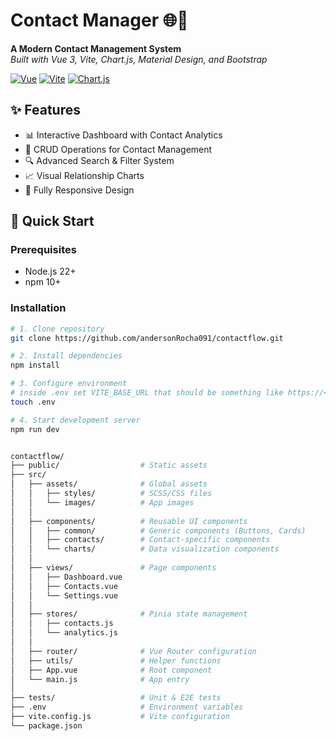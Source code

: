 # Contact Manager 🌐📇

**A Modern Contact Management System**  
*Built with Vue 3, Vite, Chart.js, Material Design, and Bootstrap*

[![Vue](https://img.shields.io/badge/Vue-3.4-4FC08D?logo=vue.js)](https://vuejs.org/)
[![Vite](https://img.shields.io/badge/Vite-4.4-646CFF?logo=vite)](https://vitejs.dev/)
[![Chart.js](https://img.shields.io/badge/Chart.js-4.0-FF6384?logo=chart.js)](https://www.chartjs.org/)

## ✨ Features
- 📊 Interactive Dashboard with Contact Analytics
- 👥 CRUD Operations for Contact Management
- 🔍 Advanced Search & Filter System
- 📈 Visual Relationship Charts
- 📱 Fully Responsive Design

## 🚀 Quick Start

### Prerequisites
- Node.js 22+
- npm 10+

### Installation
```bash
# 1. Clone repository
git clone https://github.com/andersonRocha091/contactflow.git

# 2. Install dependencies
npm install

# 3. Configure environment
# inside .env set VITE_BASE_URL that should be something like https://<ngrok url generated>/api
touch .env 

# 4. Start development server
npm run dev


contactflow/
├── public/                  # Static assets
├── src/
│   ├── assets/              # Global assets
│   │   ├── styles/          # SCSS/CSS files
│   │   └── images/          # App images
│   │
│   ├── components/          # Reusable UI components
│   │   ├── common/          # Generic components (Buttons, Cards)
│   │   ├── contacts/        # Contact-specific components
│   │   └── charts/          # Data visualization components
│   │
│   ├── views/               # Page components
│   │   ├── Dashboard.vue
│   │   ├── Contacts.vue
│   │   └── Settings.vue
│   │
│   ├── stores/              # Pinia state management
│   │   ├── contacts.js
│   │   └── analytics.js
│   │
│   ├── router/              # Vue Router configuration
│   ├── utils/               # Helper functions
│   ├── App.vue              # Root component
│   └── main.js              # App entry
│
├── tests/                   # Unit & E2E tests
├── .env                     # Environment variables
├── vite.config.js           # Vite configuration
└── package.json